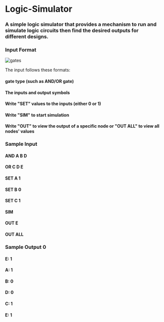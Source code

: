 # Logic-Simulator
### A simple logic simulator that provides a mechanism to run and simulate logic circuits then find the desired outputs for different designs.

### Input Format
![gates](https://user-images.githubusercontent.com/81903080/192406733-f2eeaa70-a0ad-440d-9d4b-169f610beb34.png)

The input follows these formats:

#### gate type (such as AND/OR gate)
#### The inputs and output symbols
#### Write "SET" values to the inputs (either 0 or 1)
#### Write "SIM" to start simulation
#### Write "OUT" to view the output of a specific node or "OUT ALL" to view all nodes' values

### Sample Input 
#### AND A B D
#### OR C D E
#### SET A 1
#### SET B 0 
#### SET C 1
#### SIM 
#### OUT E
#### OUT ALL

### Sample Output 0
#### E: 1
#### A: 1
#### B: 0
#### D: 0
#### C: 1
#### E: 1
